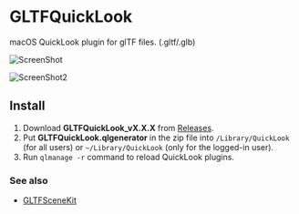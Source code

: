 # GLTFQuickLook
macOS QuickLook plugin for glTF files. (.gltf/.glb)

![ScreenShot](https://github.com/magicien/GLTFQuickLook/blob/master/screenshot.png)

![ScreenShot2](https://github.com/magicien/GLTFQuickLook/blob/master/screenshot2.gif)

## Install

1. Download **GLTFQuickLook_vX.X.X** from [Releases](https://github.com/magicien/GLTFQuickLook/releases/latest).
2. Put **GLTFQuickLook.qlgenerator** in the zip file into `/Library/QuickLook` (for all users) or `~/Library/QuickLook` (only for the logged-in user).
3. Run `qlmanage -r` command to reload QuickLook plugins.

### See also

- [GLTFSceneKit](https://github.com/magicien/GLTFSceneKit/)
